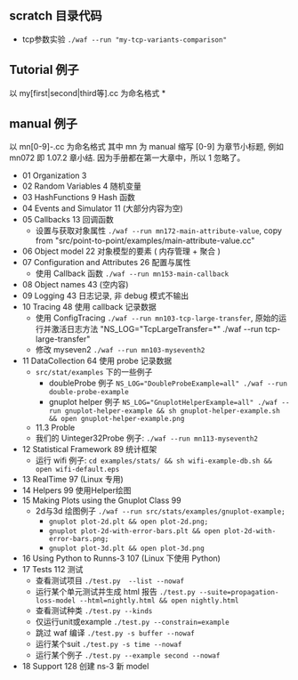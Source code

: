 ## scratch 目录代码
 * tcp参数实验 `./waf --run "my-tcp-variants-comparison"`

## Tutorial 例子
 以 my[first|second|third等].cc 为命名格式
 * 

## manual 例子
 以 mn[0-9]-<orignal-source>.cc 为命名格式
 其中 mn 为 manual 缩写 [0-9] 为章节小标题, 例如 mn072 即 1.07.2 章小结. 因为手册都在第一大章中，所以 1 忽略了。
 
* 01 Organization 3
* 02 Random Variables 4 随机变量
* 03 HashFunctions 9 Hash 函数
* 04 Events and Simulator 11 (大部分内容为空)
* 05 Callbacks 13 回调函数
   - 设置与获取对象属性 `./waf --run mn172-main-attribute-value`, copy from "src/point-to-point/examples/main-attribute-value.cc"
* 06 Object model 22 对象模型的要素 ( 内存管理 + 聚合 ) 
* 07 Configuration and Attributes 26 配置与属性
   - 使用 Callback 函数 `./waf --run mn153-main-callback`
* 08 Object names 43 (空内容)
* 09 Logging 43 日志记录, 非 debug 模式不输出
* 10 Tracing 48 使用 callback 记录数据
  - 使用 ConfigTracing `./waf --run mn103-tcp-large-transfer`, 原始的运行并激活日志方法 "NS_LOG="TcpLargeTransfer=*" ./waf --run tcp-large-transfer"
  - 修改 myseven2 `./waf --run mn103-myseventh2`
* 11 DataCollection 64 使用 probe 记录数据
  - `src/stat/examples` 下的一些例子 
    + doubleProbe 例子 `NS_LOG="DoubleProbeExample=all" ./waf --run double-probe-example`
    + gnuplot helper 例子 `NS_LOG="GnuplotHelperExample=all" ./waf --run gnuplot-helper-example && sh gnuplot-helper-example.sh && open gnuplot-helper-example.png`
  - 11.3 Proble 
  - 我们的 Uinteger32Probe 例子: `./waf --run mn113-myseventh2 `
* 12 Statistical Framework 89 统计框架
  - 运行 wifi 例子: `cd examples/stats/ && sh wifi-example-db.sh && open wifi-default.eps`
* 13 RealTime 97 (Linux 专用)
* 14 Helpers 99 使用Helper绘图
* 15 Making Plots using the Gnuplot Class 99
  - 2d与3d 绘图例子 `./waf --run src/stats/examples/gnuplot-example;`  
     + `gnuplot plot-2d.plt && open plot-2d.png; `
     + `gnuplot plot-2d-with-error-bars.plt && open plot-2d-with-error-bars.png;` 
     + `gnuplot plot-3d.plt && open plot-3d.png`
* 16 Using Python to Runns-3 107 (Linux 下使用 Python)
* 17 Tests 112 测试
  - 查看测试项目 `./test.py  --list --nowaf`
  - 运行某个单元测试并生成 html 报告  `./test.py --suite=propagation-loss-model --html=nightly.html && open nightly.html`
  - 查看测试种类 `./test.py --kinds`
  - 仅运行unit或example `./test.py --constrain=example`  
  - 跳过 waf 编译 `./test.py -s buffer --nowaf`
  - 运行某个suit `./test.py -s time --nowaf`
  - 运行某个例子 `./test.py --example second --nowaf` 
* 18 Support 128 创建 ns-3 新 model

  
 
 
